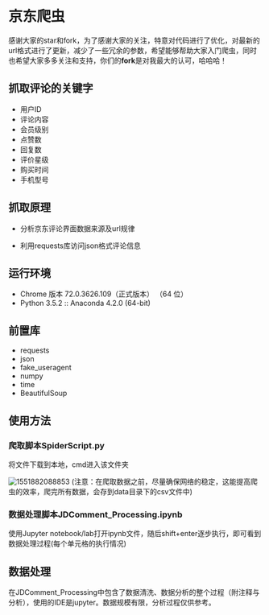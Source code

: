 # 京东爬虫

感谢大家的star和fork，为了感谢大家的关注，特意对代码进行了优化，对最新的url格式进行了更新，减少了一些冗余的参数，希望能够帮助大家入门爬虫，同时也希望大家多多关注和支持，你们的**fork**是对我最大的认可，哈哈哈！

## 抓取评论的关键字

* 用户ID
* 评论内容
* 会员级别
* 点赞数
* 回复数
* 评价星级
* 购买时间
* 手机型号

## 抓取原理

* 分析京东评论界面数据来源及url规律

* 利用requests库访问json格式评论信息

## 运行环境

* Chrome 版本 72.0.3626.109（正式版本） （64 位）
* Python 3.5.2 :: Anaconda 4.2.0 (64-bit)

## 前置库

* requests
* json
* fake_useragent
* numpy
* time
* BeautifulSoup

## 使用方法
### 爬取脚本SpiderScript.py
将文件下载到本地，cmd进入该文件夹

![1551882088853](https://github.com/YuleZhang/JDComment_Spider/blob/master/picture/Snipaste_2019-03-06_22-22-48.PNG) 
(注意：在爬取数据之前，尽量确保网络的稳定，这能提高爬虫的效率，爬完所有数据，会存到data目录下的csv文件中)

### 数据处理脚本JDComment_Processing.ipynb
使用Jupyter notebook/lab打开ipynb文件，随后shift+enter逐步执行，即可看到数据处理过程(每个单元格的执行情况)

## 数据处理

在JDComment_Processing中包含了数据清洗、数据分析的整个过程（附注释与分析），使用的IDE是jupyter。数据规模有限，分析过程仅供参考。